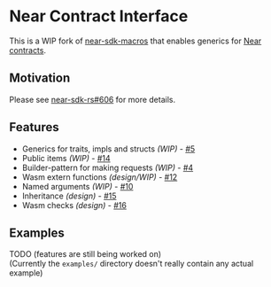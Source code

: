 # Near Contract Interface

This is a WIP fork of [near-sdk-macros](https://github.com/near/near-sdk-rs/tree/master/near-sdk-macros) that enables generics for [Near contracts](https://docs.near.org/docs/develop/contracts/overview).

## Motivation

Please see [near-sdk-rs#606](https://github.com/near/near-sdk-rs/issues/606) for more details.

## Features

- Generics for traits, impls and structs _(WIP)_ - [#5](https://github.com/chikai-io/contract-interface/issues/5)
- Public items _(WIP)_ - [#14](https://github.com/chikai-io/contract-interface/issues/14)
- Builder-pattern for making requests _(WIP)_ - [#4](https://github.com/chikai-io/contract-interface/issues/4)
- Wasm extern functions _(design/WIP)_ - [#12](https://github.com/chikai-io/contract-interface/issues/12)
- Named arguments _(WIP)_ - [#10](https://github.com/chikai-io/contract-interface/issues/13)
- Inheritance _(design)_ - [#15](https://github.com/chikai-io/contract-interface/issues/15)
- Wasm checks _(design)_ - [#16](https://github.com/chikai-io/contract-interface/issues/16)

## Examples

TODO (features are still being worked on)  
(Currently the `examples/` directory doesn't really contain any actual example)
